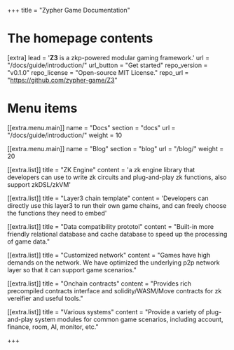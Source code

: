 +++
title = "Zypher Game Documentation"


# The homepage contents
[extra]
lead = '<b>Z3</b> is a zkp-powered modular gaming framework.'
url = "/docs/guide/introduction/"
url_button = "Get started"
repo_version = "v0.1.0"
repo_license = "Open-source MIT License."
repo_url = "https://github.com/zypher-game/Z3"

# Menu items
[[extra.menu.main]]
name = "Docs"
section = "docs"
url = "/docs/guide/introduction/"
weight = 10

[[extra.menu.main]]
name = "Blog"
section = "blog"
url = "/blog/"
weight = 20

[[extra.list]]
title = "ZK Engine"
content = 'a zk engine library that developers can use to write zk circuits and plug-and-play zk functions, also support zkDSL/zkVM'

[[extra.list]]
title = "Layer3 chain template"
content = 'Developers can directly use this layer3 to run their own game chains, and can freely choose the functions they need to embed'

[[extra.list]]
title = "Data compatibility prototol"
content = "Built-in more friendly relational database and cache database to speed up the processing of game data."

[[extra.list]]
title = "Customized  network"
content = "Games have high demands on the network. We have optimized the underlying p2p network layer so that it can support game scenarios."

[[extra.list]]
title = "Onchain contracts"
content = "Provides rich precompiled contracts interface and solidity/WASM/Move contracts for zk vereifier and useful tools."

[[extra.list]]
title = "Various systems"
content = "Provide a variety of plug-and-play system modules for common game scenarios, including account, finance, room, AI, monitor, etc."

+++
